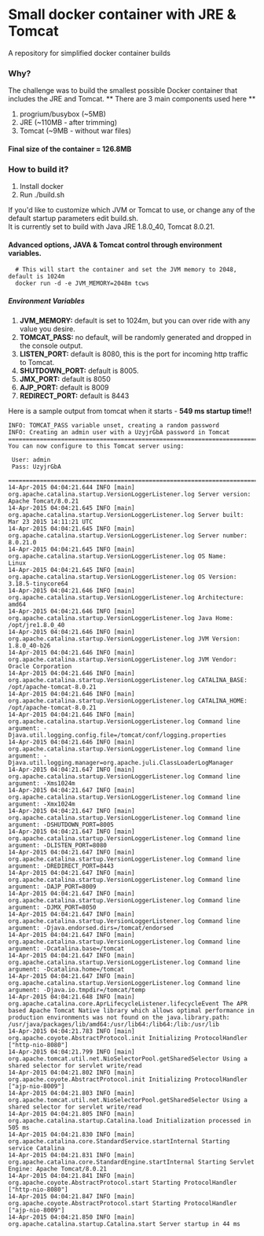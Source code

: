 # Small docker container with JRE & Tomcat
A repository for simplified docker container builds

### Why?
The challenge was to build the smallest possible Docker container that includes the JRE and Tomcat.
** There are 3 main components used here **
  1. progrium/busybox (~5MB)
  2. JRE (~110MB - after trimming)
  3. Tomcat (~9MB - without war files)

#### Final size of the container = 126.8MB

### How to build it?
  1. Install docker
  2. Run ./build.sh

If you'd like to customize which JVM or Tomcat to use, or change any of the default startup parameters edit build.sh.<br>
It is currently set to build with Java JRE 1.8.0_40, Tomcat 8.0.21.

#### Advanced options, JAVA & Tomcat control through environment variables.
``` SH
  # This will start the container and set the JVM memory to 2048, default is 1024m
  docker run -d -e JVM_MEMORY=2048m tcws
```
##### Environment Variables
  1. **JVM_MEMORY:** default is set to 1024m, but you can over ride with any value you desire.
  2. **TOMCAT_PASS:** no default, will be randomly generated and dropped in the console output.
  2. **LISTEN_PORT:** default is 8080, this is the port for incoming http traffic to Tomcat.
  3. **SHUTDOWN_PORT:** default is 8005.
  4. **JMX_PORT:** default is 8050
  5. **AJP_PORT:** default is 8009
  6. **REDIRECT_PORT:** default is 8443

Here is a sample output from tomcat when it starts - **549 ms startup time!!**
```
INFO: TOMCAT_PASS variable unset, creating a random password
INFO: Creating an admin user with a UzyjrGbA password in Tomcat
========================================================================
You can now configure to this Tomcat server using:

 User: admin
 Pass: UzyjrGbA

========================================================================
14-Apr-2015 04:04:21.644 INFO [main] org.apache.catalina.startup.VersionLoggerListener.log Server version:        Apache Tomcat/8.0.21
14-Apr-2015 04:04:21.645 INFO [main] org.apache.catalina.startup.VersionLoggerListener.log Server built:          Mar 23 2015 14:11:21 UTC
14-Apr-2015 04:04:21.645 INFO [main] org.apache.catalina.startup.VersionLoggerListener.log Server number:         8.0.21.0
14-Apr-2015 04:04:21.645 INFO [main] org.apache.catalina.startup.VersionLoggerListener.log OS Name:               Linux
14-Apr-2015 04:04:21.645 INFO [main] org.apache.catalina.startup.VersionLoggerListener.log OS Version:            3.18.5-tinycore64
14-Apr-2015 04:04:21.646 INFO [main] org.apache.catalina.startup.VersionLoggerListener.log Architecture:          amd64
14-Apr-2015 04:04:21.646 INFO [main] org.apache.catalina.startup.VersionLoggerListener.log Java Home:             /opt/jre1.8.0_40
14-Apr-2015 04:04:21.646 INFO [main] org.apache.catalina.startup.VersionLoggerListener.log JVM Version:           1.8.0_40-b26
14-Apr-2015 04:04:21.646 INFO [main] org.apache.catalina.startup.VersionLoggerListener.log JVM Vendor:            Oracle Corporation
14-Apr-2015 04:04:21.646 INFO [main] org.apache.catalina.startup.VersionLoggerListener.log CATALINA_BASE:         /opt/apache-tomcat-8.0.21
14-Apr-2015 04:04:21.646 INFO [main] org.apache.catalina.startup.VersionLoggerListener.log CATALINA_HOME:         /opt/apache-tomcat-8.0.21
14-Apr-2015 04:04:21.646 INFO [main] org.apache.catalina.startup.VersionLoggerListener.log Command line argument: -Djava.util.logging.config.file=/tomcat/conf/logging.properties
14-Apr-2015 04:04:21.646 INFO [main] org.apache.catalina.startup.VersionLoggerListener.log Command line argument: -Djava.util.logging.manager=org.apache.juli.ClassLoaderLogManager
14-Apr-2015 04:04:21.647 INFO [main] org.apache.catalina.startup.VersionLoggerListener.log Command line argument: -Xms1024m
14-Apr-2015 04:04:21.647 INFO [main] org.apache.catalina.startup.VersionLoggerListener.log Command line argument: -Xmx1024m
14-Apr-2015 04:04:21.647 INFO [main] org.apache.catalina.startup.VersionLoggerListener.log Command line argument: -DSHUTDOWN_PORT=8005
14-Apr-2015 04:04:21.647 INFO [main] org.apache.catalina.startup.VersionLoggerListener.log Command line argument: -DLISTEN_PORT=8080
14-Apr-2015 04:04:21.647 INFO [main] org.apache.catalina.startup.VersionLoggerListener.log Command line argument: -DREDIRECT_PORT=8443
14-Apr-2015 04:04:21.647 INFO [main] org.apache.catalina.startup.VersionLoggerListener.log Command line argument: -DAJP_PORT=8009
14-Apr-2015 04:04:21.647 INFO [main] org.apache.catalina.startup.VersionLoggerListener.log Command line argument: -DJMX_PORT=8050
14-Apr-2015 04:04:21.647 INFO [main] org.apache.catalina.startup.VersionLoggerListener.log Command line argument: -Djava.endorsed.dirs=/tomcat/endorsed
14-Apr-2015 04:04:21.647 INFO [main] org.apache.catalina.startup.VersionLoggerListener.log Command line argument: -Dcatalina.base=/tomcat
14-Apr-2015 04:04:21.647 INFO [main] org.apache.catalina.startup.VersionLoggerListener.log Command line argument: -Dcatalina.home=/tomcat
14-Apr-2015 04:04:21.647 INFO [main] org.apache.catalina.startup.VersionLoggerListener.log Command line argument: -Djava.io.tmpdir=/tomcat/temp
14-Apr-2015 04:04:21.648 INFO [main] org.apache.catalina.core.AprLifecycleListener.lifecycleEvent The APR based Apache Tomcat Native library which allows optimal performance in production environments was not found on the java.library.path: /usr/java/packages/lib/amd64:/usr/lib64:/lib64:/lib:/usr/lib
14-Apr-2015 04:04:21.783 INFO [main] org.apache.coyote.AbstractProtocol.init Initializing ProtocolHandler ["http-nio-8080"]
14-Apr-2015 04:04:21.799 INFO [main] org.apache.tomcat.util.net.NioSelectorPool.getSharedSelector Using a shared selector for servlet write/read
14-Apr-2015 04:04:21.802 INFO [main] org.apache.coyote.AbstractProtocol.init Initializing ProtocolHandler ["ajp-nio-8009"]
14-Apr-2015 04:04:21.803 INFO [main] org.apache.tomcat.util.net.NioSelectorPool.getSharedSelector Using a shared selector for servlet write/read
14-Apr-2015 04:04:21.805 INFO [main] org.apache.catalina.startup.Catalina.load Initialization processed in 505 ms
14-Apr-2015 04:04:21.830 INFO [main] org.apache.catalina.core.StandardService.startInternal Starting service Catalina
14-Apr-2015 04:04:21.831 INFO [main] org.apache.catalina.core.StandardEngine.startInternal Starting Servlet Engine: Apache Tomcat/8.0.21
14-Apr-2015 04:04:21.841 INFO [main] org.apache.coyote.AbstractProtocol.start Starting ProtocolHandler ["http-nio-8080"]
14-Apr-2015 04:04:21.847 INFO [main] org.apache.coyote.AbstractProtocol.start Starting ProtocolHandler ["ajp-nio-8009"]
14-Apr-2015 04:04:21.850 INFO [main] org.apache.catalina.startup.Catalina.start Server startup in 44 ms
```
